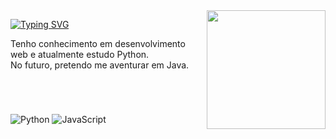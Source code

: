 <img align="right" alt="" height="190px" src="https://media.tenor.com/GOj9ZF_-ZOcAAAAM/cat.gif">

<div align="left">
   
   [![Typing SVG](https://readme-typing-svg.demolab.com?font=JetBrains+Mono&pause=1000&color=F7D120&width=435&lines=Oi%2C+me+chamo+Chris+%F0%9F%91%8B;Atualmente,+um+estudante+%F0%9F%92%BB)](https://git.io/typing-svg)
   <p>Tenho conhecimento em desenvolvimento web e atualmente estudo Python.<br>
   No futuro, pretendo me aventurar em Java.</p><br>
</div>

#

![Python](https://img.shields.io/badge/python-1A1A1D?style=for-the-badge&logo=python&logoColor=FFE31A)
![JavaScript](https://img.shields.io/badge/JavaScript-1A1A1D?style=for-the-badge&logo=javascript&logoColor=FFE31A)&nbsp;






